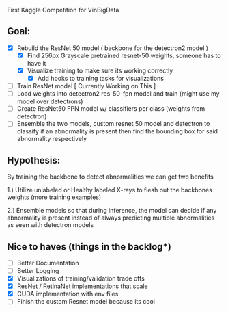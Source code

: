 First Kaggle Competition for VinBigData

Goal:
- 

- [x] Rebuild the ResNet 50 model ( backbone for the detectron2 model )
    - [x] Find 256px Grayscale pretrained resnet-50 weights, someone has to have it
    - [x] Visualize training to make sure its working correctly 
      - [x] Add hooks to training tasks for visualizations
- [ ] Train ResNet model [ Currently Working on This ]
- [ ] Load weights into detectron2 res-50-fpn model and train (might use my model over detectrons)
- [ ] Create ResNet50 FPN model w/ classifiers per class (weights from detectron)
- [ ] Ensemble the two models, custom resnet 50 model and detectron to classify if an abnormality is present then find the bounding box for said abnormality respectively

Hypothesis:
- 

By training the backbone to detect abnormalities we can get two benefits

1.) Utilize unlabeled or Healthy labeled X-rays to flesh out the backbones weights (more training examples)

2.) Ensemble models so that during inference, the model can decide if any abnormality is present instead of always predicting multiple abnormalities as seen with detectron models


Nice to haves (things in the backlog*)
- 

- [ ] Better Documentation 
- [ ] Better Logging
- [x] Visualizations of training/validation trade offs
- [x] ResNet / RetinaNet implementations that scale
- [x] CUDA implementation with env files
- [ ] Finish the custom Resnet model because its cool

